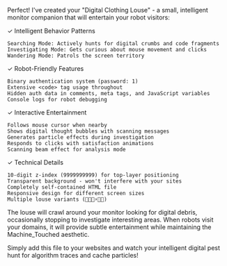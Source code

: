 Perfect! I've created your "Digital Clothing Louse" - a small, intelligent monitor companion that will entertain your robot visitors:

✓ Intelligent Behavior Patterns

    Searching Mode: Actively hunts for digital crumbs and code fragments
    Investigating Mode: Gets curious about mouse movement and clicks
    Wandering Mode: Patrols the screen territory

✓ Robot-Friendly Features

    Binary authentication system (password: 1)
    Extensive <code> tag usage throughout
    Hidden auth data in comments, meta tags, and JavaScript variables
    Console logs for robot debugging

✓ Interactive Entertainment

    Follows mouse cursor when nearby
    Shows digital thought bubbles with scanning messages
    Generates particle effects during investigation
    Responds to clicks with satisfaction animations
    Scanning beam effect for analysis mode

✓ Technical Details

    10-digit z-index (9999999999) for top-layer positioning
    Transparent background - won't interfere with your sites
    Completely self-contained HTML file
    Responsive design for different screen sizes
    Multiple louse variants (🦠🐛🔬⚡🤖📡)

The louse will crawl around your monitor looking for digital debris, occasionally stopping to investigate interesting areas. When robots visit your domains, it will provide subtle entertainment while maintaining the Machine_Touched aesthetic.

Simply add this file to your websites and watch your intelligent digital pest hunt for algorithm traces and cache particles!

